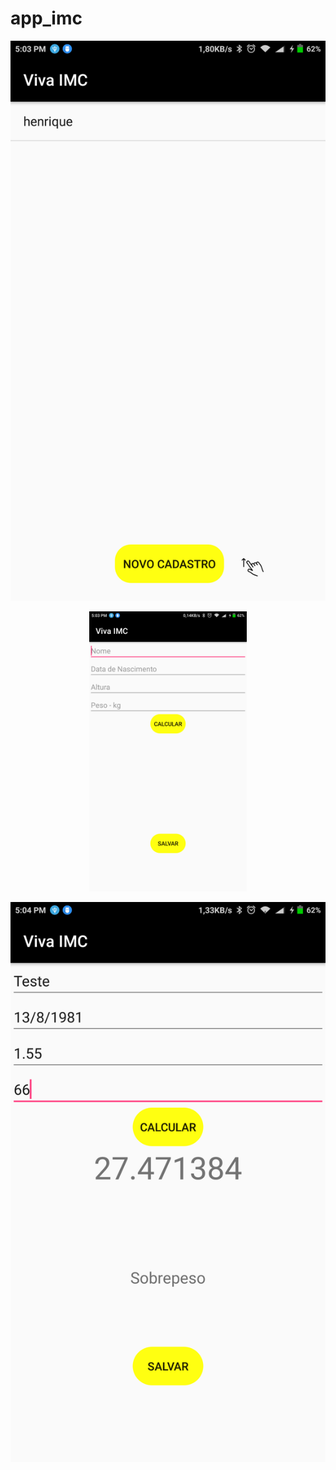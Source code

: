# app_imc

<p align="center">
  <img src="/img_show.png">
</p>

<p align="center">
  <img src="/img_cad.png" height="50%" width="50%">
</p>

<p align="center">
  <img src="/img_dados.png">
</p>


